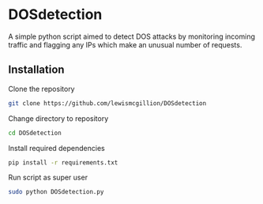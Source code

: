 # DOSdetection
A simple python script aimed to detect DOS attacks by monitoring incoming traffic and flagging any IPs which make an unusual number of requests.

## Installation
Clone the repository

``` bash
git clone https://github.com/lewismcgillion/DOSdetection
```

Change directory to repository
``` bash
cd DOSdetection
```

Install required dependencies 
``` bash
pip install -r requirements.txt
```

Run script as super user
``` bash
sudo python DOSdetection.py
```
